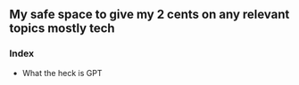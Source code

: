 ## My safe space to give my 2 cents on any relevant topics mostly tech

### Index

- What the heck is GPT

